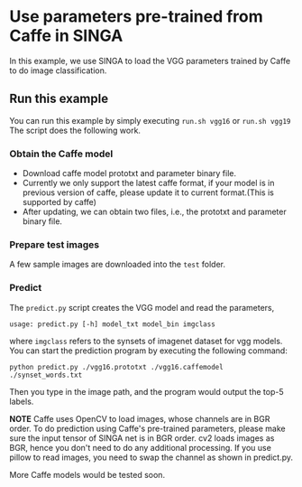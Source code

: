 # Use parameters pre-trained from Caffe in SINGA

In this example, we use SINGA to load the VGG parameters trained by Caffe to do image classification.

## Run this example
You can run this example by simply executing `run.sh vgg16` or `run.sh vgg19`
The script does the following work.

### Obtain the Caffe model
* Download caffe model prototxt and parameter binary file.
* Currently we only support the latest caffe format, if your model is in
    previous version of caffe, please update it to current format.(This is
    supported by caffe)
* After updating, we can obtain two files, i.e., the prototxt and parameter
    binary file.

### Prepare test images
A few sample images are downloaded into the `test` folder.

### Predict
The `predict.py` script creates the VGG model and read the parameters,

    usage: predict.py [-h] model_txt model_bin imgclass

where `imgclass` refers to the synsets of imagenet dataset for vgg models.
You can start the prediction program by executing the following command:

    python predict.py ./vgg16.prototxt ./vgg16.caffemodel ./synset_words.txt

Then you type in the image path, and the program would output the top-5 labels.

**NOTE** Caffe uses OpenCV to load images, whose channels are in BGR order. To
do prediction using Caffe's pre-trained parameters, please make sure the input
tensor of SINGA net is in BGR order. cv2 loads images as BGR, hence you don't need
to do any additional processing. If you use pillow to read images, you need to
swap the channel as shown in predict.py.


More Caffe models would be tested soon.
